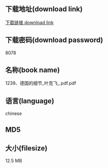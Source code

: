 ## 下载地址(download link)
[下载链接 download link](https://tutu365.netlify.app/?s=1239%E3%80%81%E5%BE%B7%E5%9B%BD%E7%9A%84%E7%BB%86%E8%8A%82_%E5%8F%B6%E5%85%8B%E9%A3%9E_.pdf)

## 下载密码(download password)
8078

## 名称(book name)
1239、德国的细节_叶克飞_.pdf.pdf

## 语言(language)
chinese

## MD5


## 大小(filesize)
12.5 MB
